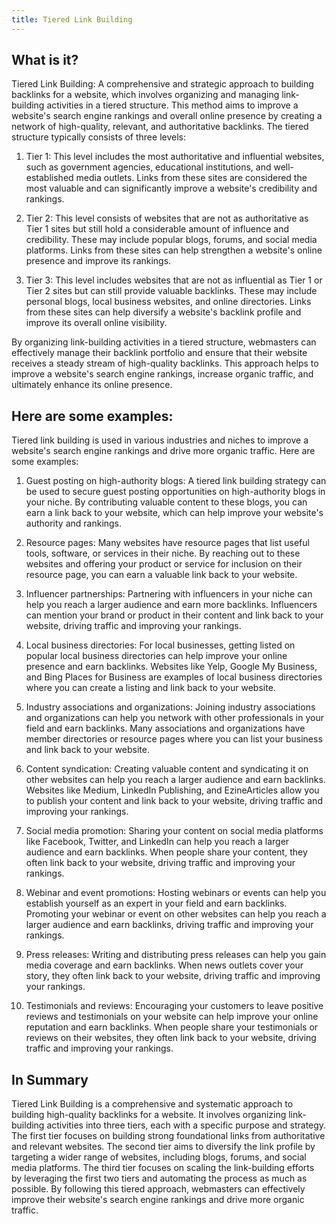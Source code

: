 ```yaml
---
title: Tiered Link Building
---
```




## What is it?

Tiered Link Building: A comprehensive and strategic approach to building backlinks for a website, which involves organizing and managing link-building activities in a tiered structure. This method aims to improve a website's search engine rankings and overall online presence by creating a network of high-quality, relevant, and authoritative backlinks. The tiered structure typically consists of three levels:

1. Tier 1: This level includes the most authoritative and influential websites, such as government agencies, educational institutions, and well-established media outlets. Links from these sites are considered the most valuable and can significantly improve a website's credibility and rankings.

2. Tier 2: This level consists of websites that are not as authoritative as Tier 1 sites but still hold a considerable amount of influence and credibility. These may include popular blogs, forums, and social media platforms. Links from these sites can help strengthen a website's online presence and improve its rankings.

3. Tier 3: This level includes websites that are not as influential as Tier 1 or Tier 2 sites but can still provide valuable backlinks. These may include personal blogs, local business websites, and online directories. Links from these sites can help diversify a website's backlink profile and improve its overall online visibility.

By organizing link-building activities in a tiered structure, webmasters can effectively manage their backlink portfolio and ensure that their website receives a steady stream of high-quality backlinks. This approach helps to improve a website's search engine rankings, increase organic traffic, and ultimately enhance its online presence.

## Here are some examples:

Tiered link building is used in various industries and niches to improve a website's search engine rankings and drive more organic traffic. Here are some examples:

1. Guest posting on high-authority blogs: A tiered link building strategy can be used to secure guest posting opportunities on high-authority blogs in your niche. By contributing valuable content to these blogs, you can earn a link back to your website, which can help improve your website's authority and rankings.

2. Resource pages: Many websites have resource pages that list useful tools, software, or services in their niche. By reaching out to these websites and offering your product or service for inclusion on their resource page, you can earn a valuable link back to your website.

3. Influencer partnerships: Partnering with influencers in your niche can help you reach a larger audience and earn more backlinks. Influencers can mention your brand or product in their content and link back to your website, driving traffic and improving your rankings.

4. Local business directories: For local businesses, getting listed on popular local business directories can help improve your online presence and earn backlinks. Websites like Yelp, Google My Business, and Bing Places for Business are examples of local business directories where you can create a listing and link back to your website.

5. Industry associations and organizations: Joining industry associations and organizations can help you network with other professionals in your field and earn backlinks. Many associations and organizations have member directories or resource pages where you can list your business and link back to your website.

6. Content syndication: Creating valuable content and syndicating it on other websites can help you reach a larger audience and earn backlinks. Websites like Medium, LinkedIn Publishing, and EzineArticles allow you to publish your content and link back to your website, driving traffic and improving your rankings.

7. Social media promotion: Sharing your content on social media platforms like Facebook, Twitter, and LinkedIn can help you reach a larger audience and earn backlinks. When people share your content, they often link back to your website, driving traffic and improving your rankings.

8. Webinar and event promotions: Hosting webinars or events can help you establish yourself as an expert in your field and earn backlinks. Promoting your webinar or event on other websites can help you reach a larger audience and earn backlinks, driving traffic and improving your rankings.

9. Press releases: Writing and distributing press releases can help you gain media coverage and earn backlinks. When news outlets cover your story, they often link back to your website, driving traffic and improving your rankings.

10. Testimonials and reviews: Encouraging your customers to leave positive reviews and testimonials on your website can help improve your online reputation and earn backlinks. When people share your testimonials or reviews on their websites, they often link back to your website, driving traffic and improving your rankings.

## In Summary

Tiered Link Building is a comprehensive and systematic approach to building high-quality backlinks for a website. It involves organizing link-building activities into three tiers, each with a specific purpose and strategy. The first tier focuses on building strong foundational links from authoritative and relevant websites. The second tier aims to diversify the link profile by targeting a wider range of websites, including blogs, forums, and social media platforms. The third tier focuses on scaling the link-building efforts by leveraging the first two tiers and automating the process as much as possible. By following this tiered approach, webmasters can effectively improve their website's search engine rankings and drive more organic traffic.